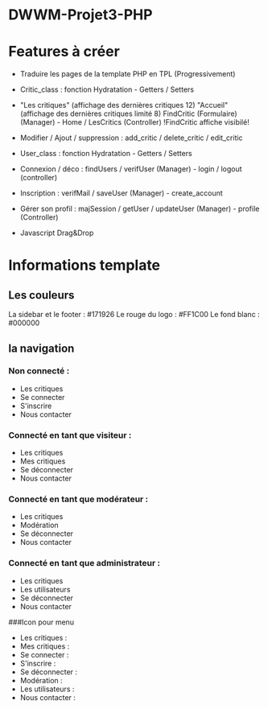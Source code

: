 # DWWM-Projet3-PHP

# Features à créer

- Traduire les pages de la template PHP en TPL (Progressivement)

- Critic_class : fonction Hydratation - Getters / Setters

- "Les critiques" (affichage des dernières critiques 12)
  "Accueil" (affichage des dernières critiques limité 8) 
    FindCritic (Formulaire) (Manager) - Home / LesCritics (Controller)
    !FindCritic affiche visibilé!

- Modifier / Ajout / suppression : add_critic / delete_critic / edit_critic

- User_class : fonction Hydratation - Getters / Setters

- Connexion / déco : findUsers / verifUser (Manager) - login / logout (controller)

- Inscription : verifMail / saveUser (Manager) - create_account

- Gérer son profil : majSession / getUser / updateUser (Manager) - profile (Controller)

- Javascript Drag&Drop


# Informations template

## Les couleurs
La sidebar et le footer :       #171926
Le rouge du logo :              #FF1C00
Le fond blanc :                 #000000

## la navigation
### Non connecté :
 - Les critiques
 - Se connecter
 - S'inscrire
 - Nous contacter

### Connecté en tant que visiteur :
 - Les critiques
 - Mes critiques
 - Se déconnecter
 - Nous contacter

### Connecté en tant que modérateur :
 - Les critiques
 - Modération
 - Se déconnecter
 - Nous contacter

### Connecté en tant que administrateur :
 - Les critiques
 - Les utilisateurs
 - Se déconnecter
 - Nous contacter


###Icon pour menu
- Les critiques :     <i class="far fa-newspaper"></i>
- Mes critiques :     <i class="far fa-sticky-note"></i>
- Se connecter :      <i class="fas fa-user"></i>
- S'inscrire :        <i class="fas fa-sign-in-alt"></i>
- Se déconnecter :    <i class="fas fa-sign-out-alt"></i>
- Modération :        <i class="fas fa-toggle-on"></i>
- Les utilisateurs :  <i class="fas fa-users"></i>
- Nous contacter :    <i class="fas fa-users"></i>
